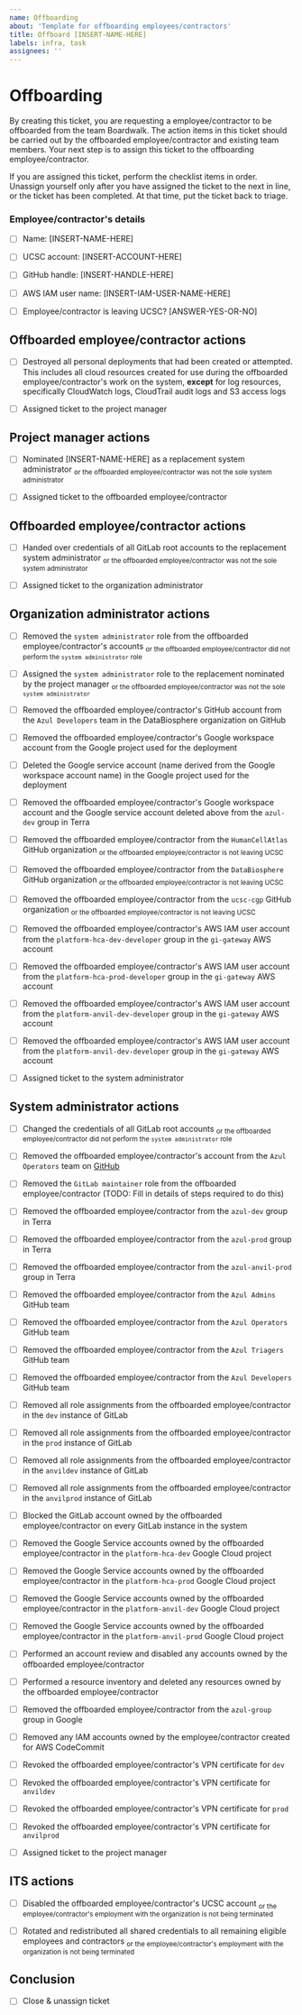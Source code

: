 ```yaml
---
name: Offboarding
about: 'Template for offboarding employees/contractors'
title: Offboard [INSERT-NAME-HERE]
labels: infra, task
assignees: ''
---
```


# Offboarding

By creating this ticket, you are requesting a employee/contractor to be
offboarded from the team Boardwalk. The action items in this ticket should be
carried out by the offboarded employee/contractor and existing team members.
Your next step is to assign this ticket to the offboarding employee/contractor.

If you are assigned this ticket, perform the checklist items in order. Unassign
yourself only after you have assigned the ticket to the next in line, or the
ticket has been completed. At that time, put the ticket back to triage.


### Employee/contractor's details

- [ ] Name: [INSERT-NAME-HERE]
- [ ] UCSC account: [INSERT-ACCOUNT-HERE]
- [ ] GitHub handle: [INSERT-HANDLE-HERE]
- [ ] AWS IAM user name: [INSERT-IAM-USER-NAME-HERE]
- [ ] Employee/contractor is leaving UCSC? [ANSWER-YES-OR-NO]


## Offboarded employee/contractor actions

- [ ] Destroyed all personal deployments that had been created or attempted. This includes all cloud resources created for use during the offboarded employee/contractor's work on the system, **except** for log resources, specifically CloudWatch logs, CloudTrail audit logs and S3 access logs
- [ ] Assigned ticket to the project manager


## Project manager actions

- [ ] Nominated [INSERT-NAME-HERE] as a replacement system administrator <sub>or the offboarded employee/contractor was not the sole system administrator</sub>
- [ ] Assigned ticket to the offboarded employee/contractor


## Offboarded employee/contractor actions

- [ ] Handed over credentials of all GitLab root accounts to the replacement system administrator <sub>or the offboarded employee/contractor was not the sole system administrator</sub>
- [ ] Assigned ticket to the organization administrator


## Organization administrator actions

- [ ] Removed the `system administrator` role from the offboarded employee/contractor's accounts <sub>or the offboarded employee/contractor did not perform the `system administrator` role</sub>
- [ ] Assigned the `system administrator` role to the replacement nominated by the project manager <sub>or the offboarded employee/contractor was not the sole `system administrator`</sub> 
- [ ] Removed the offboarded employee/contractor's GitHub account from the `Azul Developers` team in the DataBiosphere organization on GitHub
- [ ] Removed the offboarded employee/contractor's Google workspace account from the Google project used for the deployment
- [ ] Deleted the Google service account (name derived from the Google workspace account name) in the Google project used for the deployment
- [ ] Removed the offboarded employee/contractor's Google workspace account and the Google service account deleted above from the `azul-dev` group in Terra
- [ ] Removed the offboarded employee/contractor from the `HumanCellAtlas` GitHub organization <sub>or the offboarded employee/contractor is not leaving UCSC</sub>
- [ ] Removed the offboarded employee/contractor from the `DataBiosphere` GitHub organization <sub>or the offboarded employee/contractor is not leaving UCSC</sub>
- [ ] Removed the offboarded employee/contractor from the `ucsc-cgp` GitHub organization <sub>or the offboarded employee/contractor is not leaving UCSC</sub>
- [ ] Removed the offboarded employee/contractor's AWS IAM user account from the `platform-hca-dev-developer` group in the `gi-gateway` AWS account
- [ ] Removed the offboarded employee/contractor's AWS IAM user account from the `platform-hca-prod-developer` group in the `gi-gateway` AWS account
- [ ] Removed the offboarded employee/contractor's AWS IAM user account from the `platform-anvil-dev-developer` group in the `gi-gateway` AWS account
- [ ] Removed the offboarded employee/contractor's AWS IAM user account from the `platform-anvil-dev-developer` group in the `gi-gateway` AWS account
- [ ] Assigned ticket to the system administrator


## System administrator actions

- [ ] Changed the credentials of all GitLab root accounts <sub>or the offboarded employee/contractor did not perform the `system administrator` role</sub>
- [ ] Removed the offboarded employee/contractor's account from the `Azul Operators` team on [GitHub](https://github.com/orgs/DataBiosphere/teams/azul-operators/members)
- [ ] Removed the `GitLab maintainer` role from the offboarded employee/contractor (TODO: Fill in details of steps required to do this)
- [ ] Removed the offboarded employee/contractor from the `azul-dev` group in Terra
- [ ] Removed the offboarded employee/contractor from the `azul-prod` group in Terra
- [ ] Removed the offboarded employee/contractor from the `azul-anvil-prod` group in Terra
- [ ] Removed the offboarded employee/contractor from the `Azul Admins` GitHub team
- [ ] Removed the offboarded employee/contractor from the `Azul Operators` GitHub team
- [ ] Removed the offboarded employee/contractor from the `Azul Triagers` GitHub team
- [ ] Removed the offboarded employee/contractor from the `Azul Developers` GitHub team
- [ ] Removed all role assignments from the offboarded employee/contractor in the `dev` instance of GitLab
- [ ] Removed all role assignments from the offboarded employee/contractor in the `prod` instance of GitLab
- [ ] Removed all role assignments from the offboarded employee/contractor in the `anvildev` instance of GitLab
- [ ] Removed all role assignments from the offboarded employee/contractor in the `anvilprod` instance of GitLab
- [ ] Blocked the GitLab account owned by the offboarded employee/contractor on every GitLab instance in the system
- [ ] Removed the Google Service accounts owned by the offboarded employee/contractor in the `platform-hca-dev` Google Cloud project
- [ ] Removed the Google Service accounts owned by the offboarded employee/contractor in the `platform-hca-prod` Google Cloud project
- [ ] Removed the Google Service accounts owned by the offboarded employee/contractor in the `platform-anvil-dev` Google Cloud project
- [ ] Removed the Google Service accounts owned by the offboarded employee/contractor in the `platform-anvil-prod` Google Cloud project
- [ ] Performed an account review and disabled any accounts owned by the offboarded employee/contractor
- [ ] Performed a resource inventory and deleted any resources owned by the offboarded employee/contractor
- [ ] Removed the offboarded employee/contractor from the `azul-group` group in Google
- [ ] Removed any IAM accounts owned by the employee/contractor created for AWS CodeCommit
- [ ] Revoked the offboarded employee/contractor's VPN certificate for `dev`
- [ ] Revoked the offboarded employee/contractor's VPN certificate for `anvildev`
- [ ] Revoked the offboarded employee/contractor's VPN certificate for `prod`
- [ ] Revoked the offboarded employee/contractor's VPN certificate for `anvilprod`
- [ ] Assigned ticket to the project manager


## ITS actions

- [ ] Disabled the offboarded employee/contractor's UCSC account <sub>or the employee/contractor's employment with the organization is not being terminated</sub>
- [ ] Rotated and redistributed all shared credentials to all remaining eligible employees and contractors <sub>or the employee/contractor's employment with the organization is not being terminated</sub>


## Conclusion

- [ ] Close & unassign ticket
